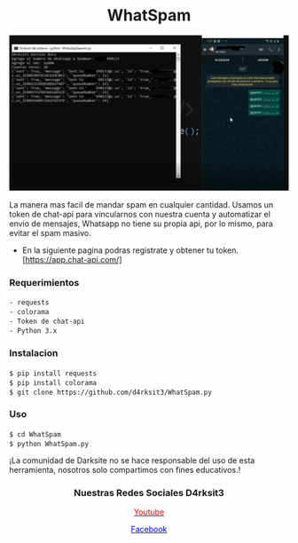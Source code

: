<h1 align="center">WhatSpam</h1>
<p align="center">
<img  src="Captura.png" width=550  height=280 >

</p>


La manera mas facil de mandar spam en cualquier cantidad.
Usamos un token de chat-api para vincularnos con nuestra cuenta y automatizar el envio de mensajes, Whatsapp no tiene su propia api, por lo mismo, para evitar el spam masivo.




- En la siguiente pagina podras registrate y obtener tu token. [https://app.chat-api.com/]

<h3>Requerimientos</h3> 

`- requests`\
`- colorama`\
`- Token de chat-api`\
`- Python 3.x`



<h3>Instalacion</h3> 

`$ pip install requests` \
`$ pip install colorama` \
`$ git clone https://github.com/d4rksit3/WhatSpam.py`

<h3>Uso</h3> 

`$ cd WhatSpam`\
`$ python WhatSpam.py`

¡La comunidad de Darksite no se hace responsable del uso de esta herramienta, nosotros solo compartimos con fines educativos.!

<h3 align="center">Nuestras Redes Sociales D4rksit3</h3>
<a href="https://youtube.com/c/d4rksit3" target_blank>
<p align="center" style="color:red;">Youtube</p>
</a>
<a  href="https://facebook.com/d4rksit3" target_blank>
<p align="center" style="color:blue;">Facebook</p>
</a>
 